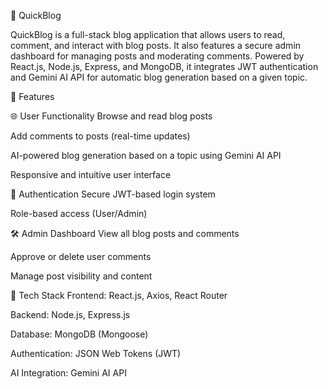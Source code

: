 📝 QuickBlog


QuickBlog is a full-stack blog application that allows users to read, comment, and interact with blog posts. It also features a secure admin dashboard for managing posts and moderating comments. Powered by React.js, Node.js, Express, and MongoDB, it integrates JWT authentication and Gemini AI API for automatic blog generation based on a given topic.

🚀 Features

🌐 User Functionality
Browse and read blog posts

Add comments to posts (real-time updates)

AI-powered blog generation based on a topic using Gemini AI API

Responsive and intuitive user interface

🔐 Authentication
Secure JWT-based login system

Role-based access (User/Admin)

🛠️ Admin Dashboard
View all blog posts and comments

Approve or delete user comments

Manage post visibility and content

🧰 Tech Stack
Frontend: React.js, Axios, React Router

Backend: Node.js, Express.js

Database: MongoDB (Mongoose)

Authentication: JSON Web Tokens (JWT)

AI Integration: Gemini AI API
